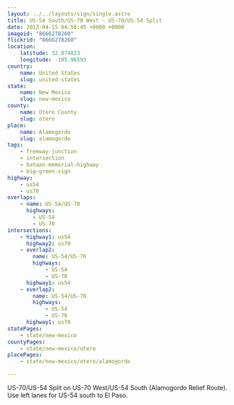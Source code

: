 ```yaml
---
layout: ../../layouts/sign/single.astro
title: US-54 South/US-70 West - US-70/US-54 Split
date: 2013-04-15 04:58:45 +0000 +0000
imageid: "8666278260"
flickrid: "8666278260"
location:
    latitude: 32.874823
    longitude: -105.96593
country:
    name: United States
    slug: united-states
state:
    name: New Mexico
    slug: new-mexico
county:
    name: Otero County
    slug: otero
place:
    name: Alamogordo
    slug: alamogordo
tags:
    - freeway-junction
    - intersection
    - bataan-memorial-highway
    - big-green-sign
highway:
    - us54
    - us70
overlaps:
    - name: US-54/US-70
      highways:
        - US-54
        - US-70
intersections:
    - highway1: us54
      highway2: us70
    - overlap2:
        name: US-54/US-70
        highways:
            - US-54
            - US-70
      highway1: us54
    - overlap2:
        name: US-54/US-70
        highways:
            - US-54
            - US-70
      highway1: us70
statePages:
    - state/new-mexico
countyPages:
    - state/new-mexico/otero
placePages:
    - state/new-mexico/otero/alamogordo

---
```

US-70/US-54 Split on US-70 West/US-54 South (Alamogordo Relief Route).  Use left lanes for US-54 south to El Paso.